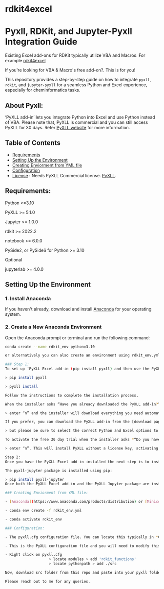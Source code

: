 # rdkit4excel
# Pyxll, RDKit, and Jupyter-Pyxll Integration Guide

Existing Excel add-ons for RDKit typically utilize VBA and Macros. For example [rdkit4excel](https://github.com/janholstjensen/rdkit4excel)

If you're looking for VBA & Macro's free add-on?. This is for you!

This repository provides a step-by-step guide on how to integrate `pyxll`, `rdkit`, and `jupyter-pyxll` for a seamless Python and Excel experience, especially for cheminformatics tasks.

## About Pyxll:
‘PyXLL add-in’ lets you integrate Python into Excel and use Python instead of VBA. Please note that, PyXLL is commercial and you can still access PyXLL for 30 days. Refer [PyXLL website](https://www.pyxll.com/) for more information.

## Table of Contents

- [Requirements](#Requirements)
- [Setting Up the Environment](#setting-up-the-environment)
- [Creating Enviorment from YML file](#Creating-Enviorment-from-YML-file)
- [Configuration](#Configuration)
- [License](#license) : Needs PyXLL Commercial license. [PyXLL](https://www.pyxll.com/).

## Requirements:

Python >=3.10

PyXLL >= 5.1.0

Jupyter >= 1.0.0

rdkit >= 2022.2

notebook >= 6.0.0

PySide2, or PySide6 for Python >= 3.10

Optional

jupyterlab >= 4.0.0

## Setting Up the Environment

### 1. Install Anaconda

If you haven't already, download and install [Anaconda](https://www.anaconda.com/products/distribution) for your operating system.

### 2. Create a New Anaconda Environment

Open the Anaconda prompt or terminal and run the following command:

```bash
conda create --name rdkit_env python=3.10

or alternatively you can also create an environment using rdkit_env.yml file

### Step 1:
To set up ‘PyXLL Excel add-in (pip install pyxll) and then use the PyXLL command line tool to install the Excel add-in: 

> pip install pyxll

> pyxll install 

Follow the instructions to complete the installation process.

When the installer asks “Have you already downloaded the PyXLL add-in?”,

> enter “n” and the installer will download everything you need automatically.

If you prefer, you can download the PyXLL add-in from the [download page](https://www.pyxll.com/download.html),

> but please be sure to select the correct Python and Excel options to get the right version of the PyXLL add-in.

To activate the free 30 day trial when the installer asks *“Do you have a PyXLL license key?”*

> enter “n”. This will install PyXLL without a license key, activating the 30 day free trial automatically.

Step 2:
Once you have the PyXLL Excel add-in installed the next step is to install the pyxll-jupyter package. This package provides the glue between PyXLL and Jupyter so that we can use our Jupyter notebooks inside of Excel.

The pyxll-jupyter package is installed using pip:

> pip install pyxll-jupyter
Once both the PyXLL Excel add-in and the PyXLL-Jupyter package are installed start Excel and you will see a new “Jupyter” button in the PyXLL tab.

### Creating Enviorment from YML file:

- [Anaconda](https://www.anaconda.com/products/distribution) or [Miniconda](https://docs.conda.io/en/latest/miniconda.html) installed on your system.

- conda env create -f rdkit_env.yml

- conda activate rdkit_env

### Configuration:

- The pyxll.cfg configuration file. You can locate this typically in *C:\Users\username\AppData\Local\Programs\PyXLL*

- This is the PyXLL configuration file and you will need to modify this to load your own Python modules

- Right click on pyxll.cfg
                    > locate modules > add 'rdkit_functions'
                    > locate pythonpath > add ./src

Now, download src folder from this repo and paste into your pyxll folder. Now restart excel to see Pyxll example tab

Please reach out to me for any queries.
